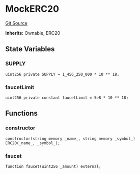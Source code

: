# MockERC20
[Git Source](https://github.com/Mill1995/VABDAO/blob/df9d3dbfaf61478d7e8a6f44f0a92a8ebe82bada/contracts/mocks/MockERC20.sol)

**Inherits:**
Ownable, ERC20


## State Variables
### SUPPLY

```solidity
uint256 private SUPPLY = 1_456_250_000 * 10 ** 18;
```


### faucetLimit

```solidity
uint256 private constant faucetLimit = 5e8 * 10 ** 18;
```


## Functions
### constructor


```solidity
constructor(string memory _name_, string memory _symbol_) ERC20(_name_, _symbol_);
```

### faucet


```solidity
function faucet(uint256 _amount) external;
```


